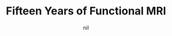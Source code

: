 ---
title: "Fifteen Years of Functional MRI"
project_id: 
date: nil
conference_id: ""
presenters:
   - peter_bandettini
summary: "<p>Nicola Tesla Lecture, Mind and Brain V, Dubrovnik, Croatia</p>"
file: /assets/presentations/T195.ppt
filename: T195.ppt
layout: presentation
---